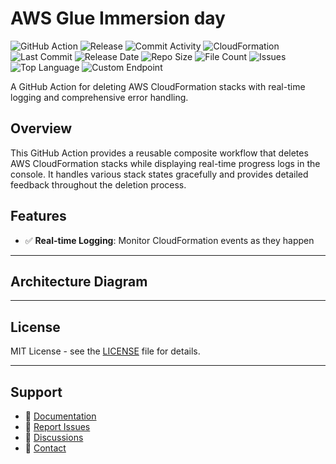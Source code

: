 # AWS Glue Immersion day

![GitHub Action](https://img.shields.io/badge/GitHub-Action-blue?logo=github)&nbsp;![Release](https://github.com/subhamay-bhattacharyya/0209-glue-cft/actions/workflows/release.yaml/badge.svg)&nbsp;![Commit Activity](https://img.shields.io/github/commit-activity/t/subhamay-bhattacharyya/0209-glue-cft)&nbsp;![CloudFormation](https://img.shields.io/badge/AWS-CloudFormation-orange?logo=amazonaws)&nbsp;![Last Commit](https://img.shields.io/github/last-commit/subhamay-bhattacharyya/0209-glue-cft)&nbsp;![Release Date](https://img.shields.io/github/release-date/subhamay-bhattacharyya/0209-glue-cft)&nbsp;![Repo Size](https://img.shields.io/github/repo-size/subhamay-bhattacharyya/0209-glue-cft)&nbsp;![File Count](https://img.shields.io/github/directory-file-count/subhamay-bhattacharyya/0209-glue-cft)&nbsp;![Issues](https://img.shields.io/github/issues/subhamay-bhattacharyya/0209-glue-cft)&nbsp;![Top Language](https://img.shields.io/github/languages/top/subhamay-bhattacharyya/0209-glue-cft)&nbsp;![Custom Endpoint](https://img.shields.io/endpoint?url=https://gist.githubusercontent.com/bsubhamay/982ccd53118afcb0e5aba42f703e4b80/raw/0209-glue-cft.json?)


A GitHub Action for deleting AWS CloudFormation stacks with real-time logging and comprehensive error handling.

## Overview

This GitHub Action provides a reusable composite workflow that deletes AWS CloudFormation stacks while displaying real-time progress logs in the console. It handles various stack states gracefully and provides detailed feedback throughout the deletion process.

## Features

- ✅ **Real-time Logging**: Monitor CloudFormation events as they happen

---

## Architecture Diagram


---

## License

MIT License - see the [LICENSE](LICENSE) file for details.

---

## Support

- 📖 [Documentation](https://github.com/subhamay-bhattacharyya/0209-glue-cft/wiki)
- 🐛 [Report Issues](https://github.com/subhamay-bhattacharyya/0209-glue-cft/issues)
- 💬 [Discussions](https://github.com/subhamay-bhattacharyya/0209-glue-cft/discussions)
- 📧 [Contact](mailto:support@subhamay.aws@gmail.com)